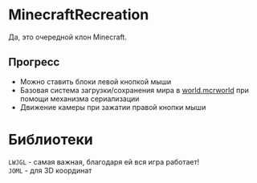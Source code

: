 # MinecraftRecreation
Да, это очередной клон Minecraft. 

## Прогресс
* Можно ставить блоки левой кнопкой мыши
* Базовая система загрузки/сохранения мира в [world.mcrworld](world.mcrworld) при помощи механизма сериализации
* Движение камеры при зажатии правой кнопки мыши

# Библиотеки
<code>LWJGL</code> - самая важная, благодаря ей вся игра работает!
<br/>
<code>JOML</code> - для 3D координат